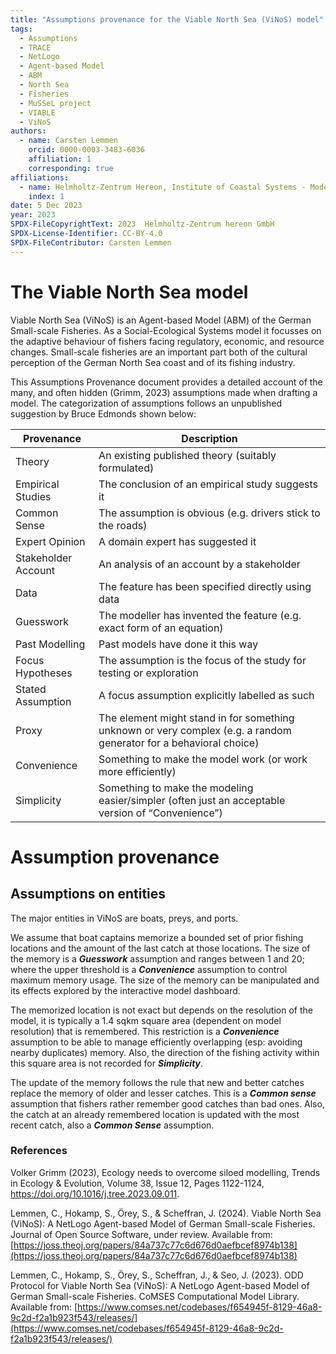 ```yaml
---
title: "Assumptions provenance for the Viable North Sea (ViNoS) model"
tags:
  - Assumptions
  - TRACE
  - NetLogo
  - Agent-based Model
  - ABM
  - North Sea
  - Fisheries
  - MuSSeL project
  - VIABLE
  - ViNoS
authors:
  - name: Carsten Lemmen
    orcid: 0000-0003-3483-6036
    affiliation: 1
    corresponding: true
affiliations:
  - name: Helmholtz-Zentrum Hereon, Institute of Coastal Systems - Modeling and Analysis, Germany, carsten.lemmen@hereon.de
    index: 1
date: 5 Dec 2023
year: 2023
SPDX-FileCopyrightText: 2023  Helmholtz-Zentrum hereon GmbH
SPDX-License-Identifier: CC-BY-4.0
SPDX-FileContributor: Carsten Lemmen
---
```


# The Viable North Sea model

Viable North Sea (ViNoS) is an Agent-based Model (ABM) of the German Small-scale Fisheries. As a Social-Ecological Systems model it focusses on the adaptive behaviour of fishers facing regulatory, economic, and resource changes. Small-scale fisheries are an important part both of the cultural perception of the German North Sea coast and of its fishing industry.

This Assumptions Provenance document provides a detailed account of the many, and often hidden (Grimm, 2023) assumptions made when drafting a model. The categorization of assumptions follows an unpublished suggestion by Bruce Edmonds shown below:

| Provenance          | Description                                                                                                        |
| ------------------- | ------------------------------------------------------------------------------------------------------------------ |
| Theory              | An existing published theory (suitably formulated)                                                                 |
| Empirical Studies   | The conclusion of an empirical study suggests it                                                                   |
| Common Sense        | The assumption is obvious (e.g. drivers stick to the roads)                                                        |
| Expert Opinion      | A domain expert has suggested it                                                                                   |
| Stakeholder Account | An analysis of an account by a stakeholder                                                                         |
| Data                | The feature has been specified directly using data                                                                 |
| Guesswork           | The modeller has invented the feature (e.g. exact form of an equation)                                             |
| Past Modelling      | Past models have done it this way                                                                                  |
| Focus Hypotheses    | The assumption is the focus of the study for testing or exploration                                                |
| Stated Assumption   | A focus assumption explicitly labelled as such                                                                     |
| Proxy               | The element might stand in for something unknown or very complex (e.g. a random generator for a behavioral choice) |
| Convenience         | Something to make the model work (or work more efficiently)                                                        |
| Simplicity          | Something to make the modeling easier/simpler (often just an acceptable version of “Convenience”)                  |

# Assumption provenance

## Assumptions on entities

The major entities in ViNoS are boats, preys, and ports.

We assume that boat captains memorize a bounded set of prior fishing locations and the amount of the last catch at those locations. The size of the memory is a **_Guesswork_** assumption and ranges between 1 and 20; where the upper threshold is a **_Convenience_** assumption to control maximum memory usage. The size of the memory can be manipulated and its effects explored by the interactive model dashboard.

The memorized location is not exact but depends on the resolution of the model, it is typically a 1.4 sqkm square area (dependent on model resolution) that is remembered. This restriction is a **_Convenience_** assumption to be able to manage efficiently overlapping (esp: avoiding nearby duplicates) memory. Also, the direction of the fishing activity within this square area is not recorded for **_Simplicity_**.

The update of the memory follows the rule that new and better catches replace the memory of older and lesser catches. This is a **_Common sense_** assumption that fishers rather remember good catches than bad ones. Also, the catch at an already remembered location is updated with the most recent catch, also a **_Common Sense_** assumption.

### References

Volker Grimm (2023), Ecology needs to overcome siloed modelling, Trends in Ecology & Evolution, Volume 38, Issue 12, Pages 1122-1124, https://doi.org/10.1016/j.tree.2023.09.011.

Lemmen, C., Hokamp, S., Örey, S., & Scheffran, J. (2024). Viable North Sea (ViNoS): A NetLogo Agent-based Model of German Small-scale Fisheries. Journal of Open Source Software, under review. Available from: [https://joss.theoj.org/papers/84a737c77c6d676d0aefbcef8974b138](https://joss.theoj.org/papers/84a737c77c6d676d0aefbcef8974b138)

Lemmen, C., Hokamp, S., Örey, S., Scheffran, J., & Seo, J. (2023). ODD Protocol for Viable North Sea (ViNoS): A NetLogo Agent-based Model of German Small-scale Fisheries. CoMSES Computational Model Library. Available from: [https://www.comses.net/codebases/f654945f-8129-46a8-9c2d-f2a1b923f543/releases/](https://www.comses.net/codebases/f654945f-8129-46a8-9c2d-f2a1b923f543/releases/)
